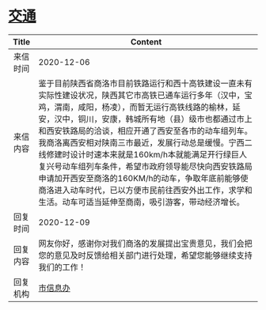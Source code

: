 # <a href="http://www.shangluo.gov.cn/zmhd/ldxxxx.jsp?urltype=leadermail.LeaderMailContentUrl&wbtreeid=1112&leadermailid=6680">交通</a>
| Title |                                                                                                                                                   Content                                                                                                                                                   |
|:-----:|-------------------------------------------------------------------------------------------------------------------------------------------------------------------------------------------------------------------------------------------------------------------------------------------------------------|
| 来信时间  | 2020-12-06                                                                                                                                                                                                                                                                                                  |
| 来信内容  | 鉴于目前陕西省商洛市目前铁路运行和西十高铁建设一直未有实际性建设状况，陕西其它市高铁已通车运行多年（汉中，宝鸡，渭南，咸阳，杨凌），而暂无运行高铁线路的榆林，延安，汉中，铜川，安康，韩城所有地（县）级市也都通过市上和西安铁路局的洽谈，相应开通了西安至各市的动车组列车。我商洛离西安相对陕南三市最近，发展行动总是缓慢。宁西二线修建时设计时速本来就是160km/h本就能满足开行绿巨人复兴号动车组列车条件，希望市政府领导能尽快向西安铁路局申请加开西安至商洛的160KM/h的动车，争取年底前能够使商洛进入动车时代，已以方便市民前往西安外出工作，求学和生活。动车可适当延伸至商南，吸引游客，带动经济增长。 |
| 回复时间  | 2020-12-09                                                                                                                                                                                                                                                                                                  |
| 回复内容  | 网友你好，感谢你对我们商洛的发展提出宝贵意见，我们会把您的意见及时反馈给相关部门进行处理，希望您能够继续支持我们的工作！                                                                                                                                                                                                                                                |
| 回复机构  | <a href="../../category/agencies/市信息办.md">市信息办</a>                                                                                                                                                                                                                                                          |